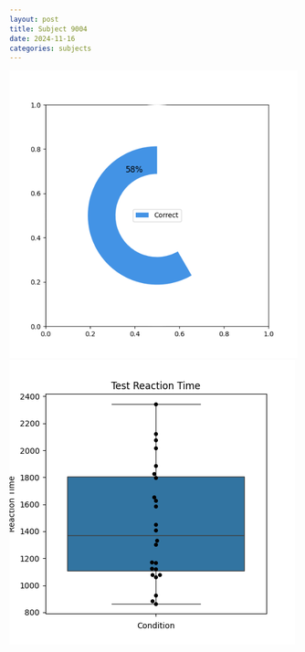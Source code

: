 ```yaml
---
layout: post
title: Subject 9004
date: 2024-11-16
categories: subjects
---
```


![](data/9004/run-19/9004_FN_acc_test.png)
![](data/9004/run-19/9004_FN_rt.png)
